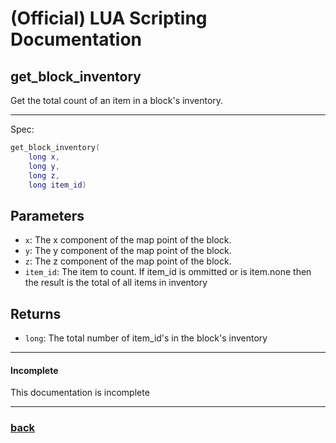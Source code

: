
# (Official) LUA Scripting Documentation

## get_block_inventory

Get the total count of an item in a block's inventory.

___

Spec:

```lua
get_block_inventory(
	long x,
	long y,
	long z,
	long item_id)
```

## Parameters

- `x`: The x component of the map point of the block.
- `y`: The y component of the map point of the block.
- `z`: The z component of the map point of the block.
- `item_id`: The item to count. If item_id is ommitted or is item.none then the result is the total of all items in inventory

## Returns

- `long`: The total number of item_id's in the block's inventory

___

#### Incomplete

This documentation is incomplete

___

### [back](../inventory)
